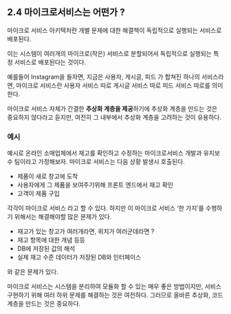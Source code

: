 ## 2.4 마이크로서비스는 어떤가 ?

마이크로 서비스 아키텍처란 개별 문제에 대한 해결책이 독립적으로 실행되는 서비스로 배포된다.

이는 시스템이 여러개의 마이크로(작은) 서비스로 분할되어서 독립적으로 실행되는 특정 서비스로 배포된다는 것이다.

예를들어 Instagram을 들자면, 지금은 사용자, 게시글, 피드 가 합쳐진 하나의 서비스라면, 마이크로 서비스란 사용자 서비스 따로 게시글 서비스 따로 피드 서비스 따로를 의미한다.

마이크로 서비스 자체가 간결한 **추상화 계층을 제공**하기에 추상화 계층을 만드는 것은 중요하지 않다라고 듣지만, 여전히 그 내부에서 추상화 계층을 고려하는 것이 유용하다.

### 예시

예시로 온라인 소매업체에서 재고를 확인하고 수정하는 마이크로서비스 개발과 유지보수 팀이라고 가정해보자. 마이크로 서비스는 다음 상황 발생시 호출된다.

- 제품이 새로 창고에 도착
- 사용자에게 그 제품을 보여주기위해 프론트 엔드에서 재고 확인
- 고객이 제품 구입

각각이 마이크로 서비스 라고 할 수 있다. 하지만 이 마이크로 서비스 ‘한 가지’를 수행하기 위해서는 해결해야할 많은 문제가 있다.

- 재고가 있는 창고가 여러개라면, 위치가 여러군데라면 ?
- 재고 항목에 대한 개념 등등
- DB에 저장된 값의 해석
- 실제 재고 수준 데이터가 저장된 DB와 인터페이스

와 같은 문제가 있다.


마이크로 서비스는 시스템을 분리하여 모듈화 할 수 있는 매우 좋은 방법이지만, 서비스 구현하기 위해 여러 하위 문제를 해결하는 것은 여전하다. 
그러므로 올바른 추상화, 코드 계층을 만드는 것은 중요하다.
